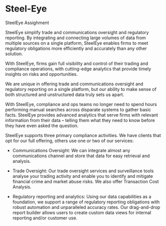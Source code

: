 # Steel-Eye
SteelEye Assighment

SteelEye simplify trade and communications oversight and regulatory reporting. By integrating and connecting large volumes of data from multiple sources on a single platform, SteelEye enables firms to meet regulatory obligations more efficiently and accurately than any other solution.

With SteelEye, firms gain full visibility and control of their trading and compliance operations, with cutting-edge analytics that provide timely insights on risks and opportunities.

We are unique in offering trade and communications oversight and regulatory reporting on a single platform, but our ability to make sense of both structured and unstructured data truly sets us apart.

With SteelEye, compliance and ops teams no longer need to spend hours performing manual searches across disparate systems to gather basic facts. SteelEye provides advanced analytics that serve firms with relevant information from their data – telling them what they need to know before they have even asked the question.

SteelEye supports three primary compliance activities. We have clients that opt for our full offering, others use one or two of our services:

- Communications Oversight: We can integrate almost any communications channel and store that data for easy retrieval and analysis.

- Trade Oversight: Our trade oversight services and surveillance tools analyse your trading activity and enable you to identify and mitigate financial crime and market abuse risks. We also offer Transaction Cost Analysis.

- Regulatory reporting and analytics: Using our data capabilities as a foundation, we support a range of regulatory reporting obligations with robust automation and unparalleled accuracy rates. Our drag-and-drop report builder allows users to create custom data views for internal reporting and/or customer use.
